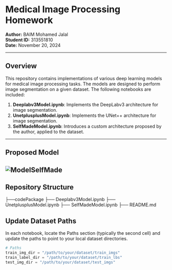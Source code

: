 # Medical Image Processing Homework

**Author:** BAIM Mohamed Jalal  
**Student ID:** 313551810  
**Date:** November 20, 2024

---

## Overview

This repository contains implementations of various deep learning models for medical image processing tasks. The models are designed to perform image segmentation on a given dataset. The following notebooks are included:

1. **Deeplabv3Model.ipynb**: Implements the DeepLabv3 architecture for image segmentation.
2. **UnetplusplusModel.ipynb**: Implements the UNet++ architecture for image segmentation.
3. **SelfMadeModel.ipynb**: Introduces a custom architecture proposed by the author, applied to the dataset.

---
## Proposed Model
![ModelSelfMade](https://github.com/user-attachments/assets/2af4212a-8cb9-4d0c-bd86-49f9e64780ed)
---
## Repository Structure

├──codePackage
├── Deeplabv3Model.ipynb
├── UnetplusplusModel.ipynb
├── SelfMadeModel.ipynb
├── README.md

## Update Dataset Paths

In each notebook, locate the Paths section (typically the second cell) and update the paths to point to your local dataset directories.

```python
# Paths
train_img_dir = "/path/to/your/dataset/train_imgs"
train_label_dir = "/path/to/your/dataset/train_lbs"
test_img_dir = "/path/to/your/dataset/test_imgs"
```
